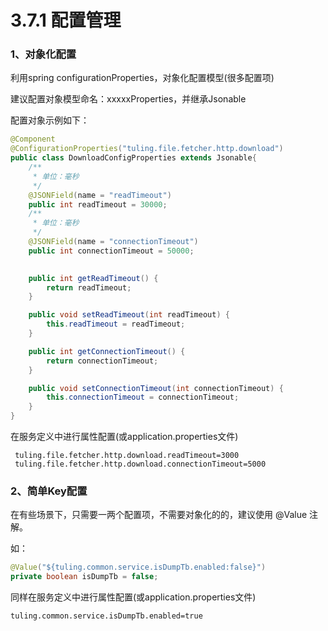 # 3.7.1 配置管理

### 1、对象化配置

利用spring configurationProperties，对象化配置模型\(很多配置项\)

建议配置对象模型命名：xxxxxProperties，并继承Jsonable

配置对象示例如下：

```java
@Component
@ConfigurationProperties("tuling.file.fetcher.http.download")
public class DownloadConfigProperties extends Jsonable{
	/**
	 * 单位：毫秒
	 */
	@JSONField(name = "readTimeout")
	public int readTimeout = 30000;
	/**
	 * 单位：毫秒
	 */
	@JSONField(name = "connectionTimeout")
	public int connectionTimeout = 50000;
	

	public int getReadTimeout() {
		return readTimeout;
	}

	public void setReadTimeout(int readTimeout) {
		this.readTimeout = readTimeout;
	}

	public int getConnectionTimeout() {
		return connectionTimeout;
	}

	public void setConnectionTimeout(int connectionTimeout) {
		this.connectionTimeout = connectionTimeout;
	}
}
```

在服务定义中进行属性配置\(或application.properties文件\)

```text
 tuling.file.fetcher.http.download.readTimeout=3000
 tuling.file.fetcher.http.download.connectionTimeout=5000
```

### 2、简单Key配置

在有些场景下，只需要一两个配置项，不需要对象化的的，建议使用 @Value 注解。

如：

```java
@Value("${tuling.common.service.isDumpTb.enabled:false}")
private boolean isDumpTb = false;
```



同样在服务定义中进行属性配置\(或application.properties文件\)

```text
tuling.common.service.isDumpTb.enabled=true
```

